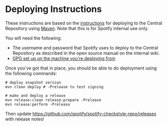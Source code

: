 # Deploying Instructions

These instructions are based on the [instructions](http://central.sonatype.org/pages/ossrh-guide.html)
for deploying to the Central Repository using [Maven](http://central.sonatype.org/pages/apache-maven.html).
Note that this is for Spotify internal use only.

You will need the following:
- The username and password that Spotify uses to deploy to the Central Repository as described in
the open source manual on the internal wiki.
- [GPG set up on the machine you're deploying from](http://central.sonatype.org/pages/working-with-pgp-signatures.html)

Once you've got that in place, you should be able to do deployment using the following commands:

```
# deploy snapshot version
mvn clean deploy # -Prelease to test signing

# make and deploy a release
mvn release:clean release:prepare -Prelease
mvn release:perform -Prelease
```

Then update https://github.com/spotify/spotify-checkstyle-repo/releases with release notes!
